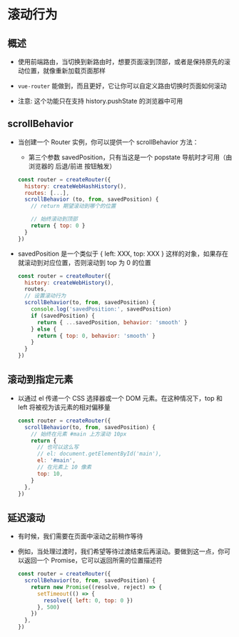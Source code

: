 # 滚动行为

## 概述

+ 使用前端路由，当切换到新路由时，想要页面滚到顶部，或者是保持原先的滚动位置，就像重新加载页面那样
+ `vue-router` 能做到，而且更好，它让你可以自定义路由切换时页面如何滚动

+ 注意: 这个功能只在支持 history.pushState 的浏览器中可用

## scrollBehavior

+ 当创建一个 Router 实例，你可以提供一个 scrollBehavior 方法：

  + 第三个参数 savedPosition，只有当这是一个 popstate 导航时才可用（由浏览器的 后退/前进 按钮触发）

  ```js
  const router = createRouter({
    history: createWebHashHistory(),
    routes: [...],
    scrollBehavior (to, from, savedPosition) {
      // return 期望滚动到哪个的位置

      // 始终滚动到顶部
      return { top: 0 }
    }
  })
  ```

+ savedPosition 是一个类似于 { left: XXX, top: XXX } 这样的对象，如果存在就滚动到对应位置，否则滚动到 top 为 0 的位置

  ```js
  const router = createRouter({
    history: createWebHistory(),
    routes,
    // 设置滚动行为
    scrollBehavior(to, from, savedPosition) {
      console.log('savedPosition:', savedPosition)
      if (savedPosition) {
        return { ...savedPosition, behavior: 'smooth' }
      } else {
        return { top: 0, behavior: 'smooth' }
      }
    }
  })
  ```

## 滚动到指定元素

+ 以通过 el 传递一个 CSS 选择器或一个 DOM 元素。在这种情况下，top 和 left 将被视为该元素的相对偏移量

  ```js
  const router = createRouter({
    scrollBehavior(to, from, savedPosition) {
      // 始终在元素 #main 上方滚动 10px
      return {
        // 也可以这么写
        // el: document.getElementById('main'),
        el: '#main',
        // 在元素上 10 像素
        top: 10,
      }
    },
  })
  ```

##  延迟滚动

+ 有时候，我们需要在页面中滚动之前稍作等待
+ 例如，当处理过渡时，我们希望等待过渡结束后再滚动。要做到这一点，你可以返回一个 Promise，它可以返回所需的位置描述符

  ```js
  const router = createRouter({
    scrollBehavior(to, from, savedPosition) {
      return new Promise((resolve, reject) => {
        setTimeout(() => {
          resolve({ left: 0, top: 0 })
        }, 500)
      })
    },
  })
  ```









